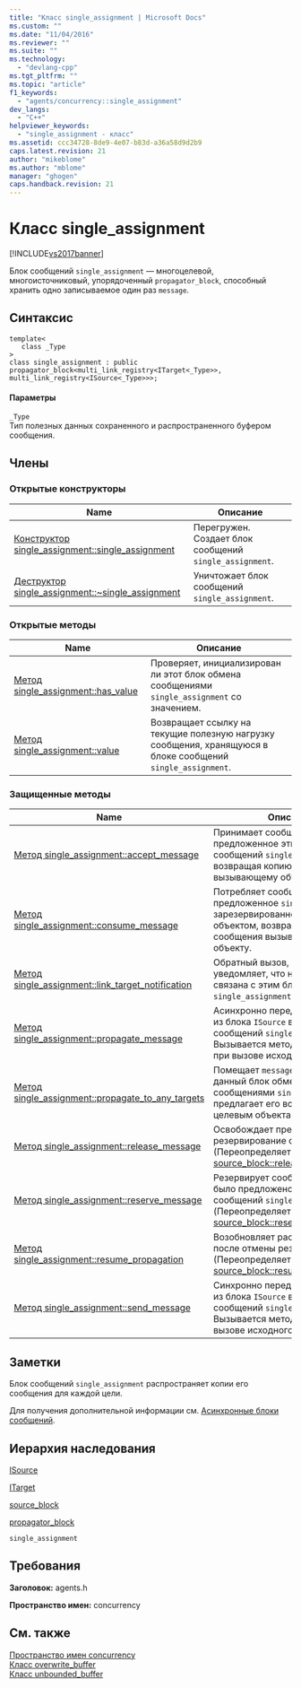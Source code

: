 ```yaml
---
title: "Класс single_assignment | Microsoft Docs"
ms.custom: ""
ms.date: "11/04/2016"
ms.reviewer: ""
ms.suite: ""
ms.technology: 
  - "devlang-cpp"
ms.tgt_pltfrm: ""
ms.topic: "article"
f1_keywords: 
  - "agents/concurrency::single_assignment"
dev_langs: 
  - "C++"
helpviewer_keywords: 
  - "single_assignment - класс"
ms.assetid: ccc34728-8de9-4e07-b83d-a36a58d9d2b9
caps.latest.revision: 21
author: "mikeblome"
ms.author: "mblome"
manager: "ghogen"
caps.handback.revision: 21
---
```

# Класс single_assignment
[!INCLUDE[vs2017banner](../../../assembler/inline/includes/vs2017banner.md)]

Блок сообщений `single_assignment` — многоцелевой, многоисточниковый, упорядоченный `propagator_block`, способный хранить одно записываемое один раз `message`.  
  
## Синтаксис  
  
```  
template<  
   class _Type  
>  
class single_assignment : public propagator_block<multi_link_registry<ITarget<_Type>>, multi_link_registry<ISource<_Type>>>;  
```  
  
#### Параметры  
 `_Type`  
 Тип полезных данных сохраненного и распространенного буфером сообщения.  
  
## Члены  
  
### Открытые конструкторы  
  
|Name|Описание|  
|----------|--------------|  
|[Конструктор single\_assignment::single\_assignment](../Topic/single_assignment::single_assignment%20Constructor.md)|Перегружен.  Создает блок сообщений `single_assignment`.|  
|[Деструктор single\_assignment::~single\_assignment](../Topic/single_assignment::~single_assignment%20Destructor.md)|Уничтожает блок сообщений `single_assignment`.|  
  
### Открытые методы  
  
|Name|Описание|  
|----------|--------------|  
|[Метод single\_assignment::has\_value](../Topic/single_assignment::has_value%20Method.md)|Проверяет, инициализирован ли этот блок обмена сообщениями `single_assignment` со значением.|  
|[Метод single\_assignment::value](../Topic/single_assignment::value%20Method.md)|Возвращает ссылку на текущие полезную нагрузку сообщения, хранящуюся в блоке сообщений `single_assignment`.|  
  
### Защищенные методы  
  
|Name|Описание|  
|----------|--------------|  
|[Метод single\_assignment::accept\_message](../Topic/single_assignment::accept_message%20Method.md)|Принимает сообщение, предложенное этим блоком сообщений `single_assignment`, возвращая копию сообщения вызывающему объекту.|  
|[Метод single\_assignment::consume\_message](../Topic/single_assignment::consume_message%20Method.md)|Потребляет сообщение, ранее предложенное `single_assignment` и зарезервированное целевым объектом, возвращая копию сообщения вызывающему объекту.|  
|[Метод single\_assignment::link\_target\_notification](../Topic/single_assignment::link_target_notification%20Method.md)|Обратный вызов, который уведомляет, что новая цель связана с этим блоком сообщений `single_assignment`.|  
|[Метод single\_assignment::propagate\_message](../Topic/single_assignment::propagate_message%20Method.md)|Асинхронно передает сообщение из блока `ISource` в этот блок сообщений `single_assignment`.  Вызывается методом `propagate` при вызове исходного блока.|  
|[Метод single\_assignment::propagate\_to\_any\_targets](../Topic/single_assignment::propagate_to_any_targets%20Method.md)|Помещает `message``_PMessage` в данный блок обмена сообщениями `single_assignment` и предлагает его всем связанным целевым объектам.|  
|[Метод single\_assignment::release\_message](../Topic/single_assignment::release_message%20Method.md)|Освобождает предыдущее резервирование сообщения. \(Переопределяет конструктор [source\_block::release\_message](../Topic/source_block::release_message%20Method.md)\).|  
|[Метод single\_assignment::reserve\_message](../Topic/single_assignment::reserve_message%20Method.md)|Резервирует сообщение, которое было предложено этим блоком сообщений `single_assignment`. \(Переопределяет конструктор [source\_block::reserve\_message](../Topic/source_block::reserve_message%20Method.md)\).|  
|[Метод single\_assignment::resume\_propagation](../Topic/single_assignment::resume_propagation%20Method.md)|Возобновляет распространение после отмены резервирования. \(Переопределяет конструктор [source\_block::resume\_propagation](../Topic/source_block::resume_propagation%20Method.md)\).|  
|[Метод single\_assignment::send\_message](../Topic/single_assignment::send_message%20Method.md)|Синхронно передает сообщение из блока `ISource` в этот блок сообщений `single_assignment`.  Вызывается методом `send` при вызове исходного блока.|  
  
## Заметки  
 Блок сообщений `single_assignment` распространяет копии его сообщения для каждой цели.  
  
 Для получения дополнительной информации см. [Асинхронные блоки сообщений](../../../parallel/concrt/asynchronous-message-blocks.md).  
  
## Иерархия наследования  
 [ISource](../../../parallel/concrt/reference/isource-class.md)  
  
 [ITarget](../../../parallel/concrt/reference/itarget-class.md)  
  
 [source\_block](../Topic/source_block%20Class.md)  
  
 [propagator\_block](../../../parallel/concrt/reference/propagator-block-class.md)  
  
 `single_assignment`  
  
## Требования  
 **Заголовок:** agents.h  
  
 **Пространство имен:** concurrency  
  
## См. также  
 [Пространство имен concurrency](../../../parallel/concrt/reference/concurrency-namespace.md)   
 [Класс overwrite\_buffer](../../../parallel/concrt/reference/overwrite-buffer-class.md)   
 [Класс unbounded\_buffer](../Topic/unbounded_buffer%20Class.md)